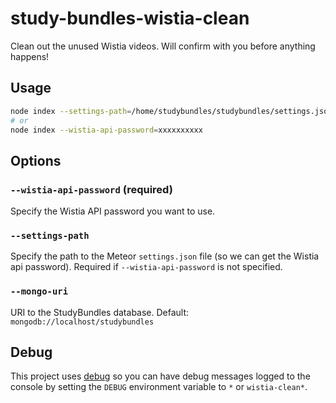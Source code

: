 # study-bundles-wistia-clean

Clean out the unused Wistia videos. Will confirm with you before anything happens!

## Usage

```sh
node index --settings-path=/home/studybundles/studybundles/settings.json
# or
node index --wistia-api-password=xxxxxxxxxx
```

## Options

### `--wistia-api-password` (required)

Specify the Wistia API password you want to use.

### `--settings-path`

Specify the path to the Meteor `settings.json` file (so we can get the Wistia api password). Required if `--wistia-api-password` is not specified.

### `--mongo-uri`

URI to the StudyBundles database. Default: `mongodb://localhost/studybundles`

## Debug

This project uses [debug](https://www.npmjs.com/package/debug) so you can have debug messages logged to the console by setting the `DEBUG` environment variable to `*` or `wistia-clean*`.
